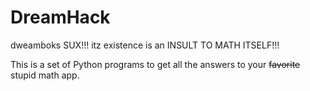 # DreamHack
dweamboks SUX!!! itz existence is an INSULT TO MATH ITSELF!!!

This is a set of Python programs to get all the answers to your ~~favorite~~ stupid math app.
